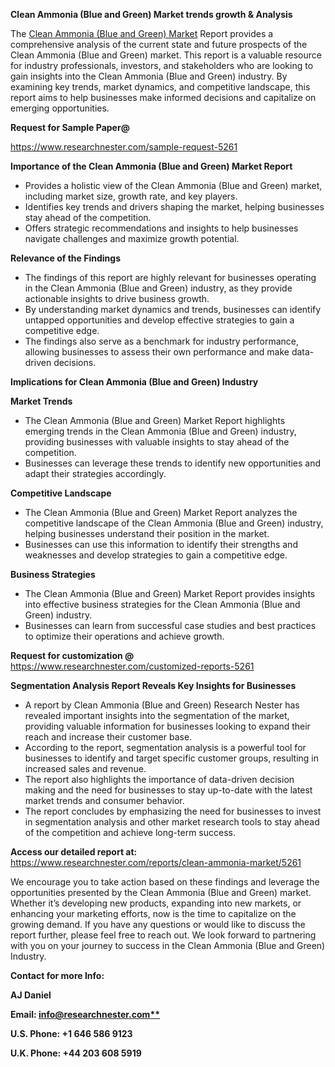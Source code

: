 ﻿<a name="_hlk169704084"></a><a name="_hlk168649135"></a><a name="_hlk167721000"></a>**Clean Ammonia (Blue and Green) Market trends growth & Analysis**

The [Clean Ammonia (Blue and Green) Market](https://www.researchnester.com/reports/clean-ammonia-market/5261) Report provides a comprehensive analysis of the current state and future prospects of the Clean Ammonia (Blue and Green) market. This report is a valuable resource for industry professionals, investors, and stakeholders who are looking to gain insights into the Clean Ammonia (Blue and Green) industry. By examining key trends, market dynamics, and competitive landscape, this report aims to help businesses make informed decisions and capitalize on emerging opportunities.

**Request for Sample Paper@**

<https://www.researchnester.com/sample-request-5261>

**Importance of the Clean Ammonia (Blue and Green) Market Report**

- Provides a holistic view of the Clean Ammonia (Blue and Green) market, including market size, growth rate, and key players.
- Identifies key trends and drivers shaping the market, helping businesses stay ahead of the competition.
- Offers strategic recommendations and insights to help businesses navigate challenges and maximize growth potential.

**Relevance of the Findings**	

- The findings of this report are highly relevant for businesses operating in the Clean Ammonia (Blue and Green) industry, as they provide actionable insights to drive business growth.
- By understanding market dynamics and trends, businesses can identify untapped opportunities and develop effective strategies to gain a competitive edge.
- The findings also serve as a benchmark for industry performance, allowing businesses to assess their own performance and make data-driven decisions.

**Implications for Clean Ammonia (Blue and Green)  Industry**

**Market Trends**

- The Clean Ammonia (Blue and Green) Market Report highlights emerging trends in the Clean Ammonia (Blue and Green) industry, providing businesses with valuable insights to stay ahead of the competition.
- Businesses can leverage these trends to identify new opportunities and adapt their strategies accordingly.

**Competitive Landscape**

- The Clean Ammonia (Blue and Green) Market Report analyzes the competitive landscape of the Clean Ammonia (Blue and Green) industry, helping businesses understand their position in the market.
- Businesses can use this information to identify their strengths and weaknesses and develop strategies to gain a competitive edge.

**Business Strategies**

- The Clean Ammonia (Blue and Green) Market Report provides insights into effective business strategies for the Clean Ammonia (Blue and Green) industry.
- Businesses can learn from successful case studies and best practices to optimize their operations and achieve growth.

**Request for customization @** <https://www.researchnester.com/customized-reports-5261>

**Segmentation Analysis Report Reveals Key Insights for Businesses**

- A report by Clean Ammonia (Blue and Green) Research Nester has revealed important insights into the segmentation of the market, providing valuable information for businesses looking to expand their reach and increase their customer base.
- According to the report, segmentation analysis is a powerful tool for businesses to identify and target specific customer groups, resulting in increased sales and revenue.
- The report also highlights the importance of data-driven decision making and the need for businesses to stay up-to-date with the latest market trends and consumer behavior.
- The report concludes by emphasizing the need for businesses to invest in segmentation analysis and other market research tools to stay ahead of the competition and achieve long-term success.

**Access our detailed report at:** <https://www.researchnester.com/reports/clean-ammonia-market/5261>

We encourage you to take action based on these findings and leverage the opportunities presented by the Clean Ammonia (Blue and Green) market. Whether it’s developing new products, expanding into new markets, or enhancing your marketing efforts, now is the time to capitalize on the growing demand. If you have any questions or would like to discuss the report further, please feel free to reach out. We look forward to partnering with you on your journey to success in the Clean Ammonia (Blue and Green) Industry.

**Contact for more Info:**

**AJ Daniel**

**Email: [info@researchnester.com**](mailto:info@researchnester.com)**

**U.S. Phone: +1 646 586 9123**

**U.K. Phone: +44 203 608 5919**



